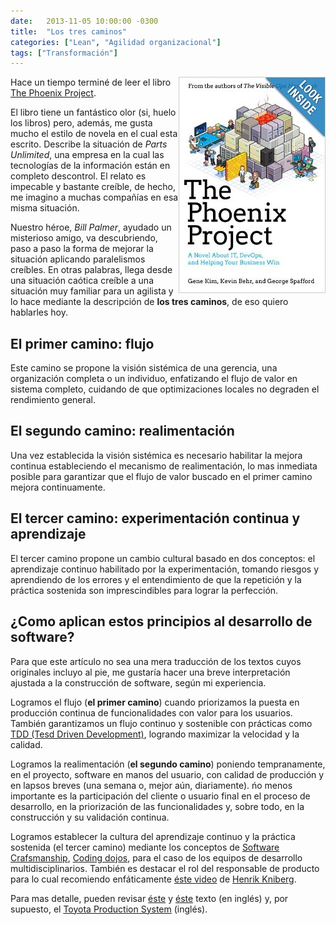 ```yaml
---
date:   2013-11-05 10:00:00 -0300
title:  "Los tres caminos"
categories: ["Lean", "Agilidad organizacional"]
tags: ["Transformación"]
---
```


<a style="float: right;" href="http://www.amazon.com/The-Phoenix-Project-Helping-Business/dp/0988262592" title="Ver el libro en Amazon">
  <img src="/assets/posts/2013-11-05-los-tres-caminos-1.jpg" alt="Tapa del libro The Phoenix Project">
</a>

Hace un tiempo terminé de leer el libro [The Phoenix Project](http://itrevolution.com/books/phoenix-project-devops-book/).

El libro tiene un fantástico olor (si, huelo los libros) pero, además, me gusta mucho el estilo de novela en el cual esta escrito. Describe la situación de *Parts Unlimited*, una empresa en la cual las tecnologías de la información están en completo descontrol. El relato es impecable y bastante creíble, de hecho, me imagino a muchas compañías en esa misma situación.
<!--more-->

Nuestro héroe, *Bill Palmer*, ayudado un misterioso amigo, va descubriendo, paso a paso la forma de mejorar la situación aplicando paralelismos creíbles. En otras palabras, llega desde una situación caótica creíble a una situación muy familiar para un agilista y lo hace mediante la descripción de **los tres caminos**, de eso quiero hablarles hoy.

## El primer camino: flujo

Este camino se propone la visión sistémica de una gerencia, una organización completa o un individuo, enfatizando el flujo de valor en sistema completo, cuidando de que optimizaciones locales no degraden el rendimiento general.

## El segundo camino: realimentación

Una vez establecida la visión sistémica es necesario habilitar la mejora continua estableciendo el mecanismo de realimentación, lo mas inmediata posible para garantizar que el flujo de valor buscado en el primer camino mejora continuamente.

## El tercer camino: experimentación continua y aprendizaje

El tercer camino propone un cambio cultural basado en dos conceptos: el aprendizaje continuo habilitado por la experimentación, tomando riesgos y aprendiendo de los errores y el entendimiento de que la repetición y la práctica sostenida son imprescindibles para lograr la perfección.

## ¿Como aplican estos principios al desarrollo de software?

Para que este artículo no sea una mera traducción de los textos cuyos originales incluyo al pie, me gustaría hacer una breve interpretación ajustada a la construcción de software, según mi experiencia.

Logramos el flujo (**el primer camino**) cuando priorizamos la puesta en producción continua de funcionalidades con valor para los usuarios. También garantizamos un flujo continuo y sostenible con prácticas como [TDD (Tesd Driven Development)](http://es.wikipedia.org/wiki/Desarrollo_guiado_por_pruebas), logrando maximizar la velocidad y la calidad.

Logramos la realimentación (**el segundo camino**) poniendo tempranamente, en el proyecto, software en manos del usuario, con calidad de producción y en lapsos breves (una semana o, mejor aún, diariamente). ńo menos importante es la participación del cliente o usuario final en el proceso de desarrollo, en la priorización de las funcionalidades y, sobre todo, en la construcción y su validación continua.

Logramos establecer la cultura del aprendizaje continuo y la práctica sostenida (el tercer camino) mediante los conceptos de [Software Crafsmanship](http://manifesto.softwarecraftsmanship.org/), [Coding dojos](http://codingdojo.org/), para el caso de los equipos de desarrollo multidisciplinarios. También es destacar el rol del responsable de producto para lo cual  recomiendo enfáticamente [éste video](http://blog.crisp.se/2012/10/25/henrikkniberg/agile-product-ownership-in-a-nutshell) de [Henrik Kniberg](http://blog.crisp.se/author/henrikkniberg).

Para mas detalle, pueden revisar [éste](http://itrevolution.com/the-three-ways-principles-underpinning-devops/) y [éste](http://itrevolution.com/a-personal-reinterpretation-of-the-three-ways/) texto (en inglés) y, por supuesto, el [Toyota Production System](http://en.wikipedia.org/wiki/Toyota_Production_System) (inglés).
